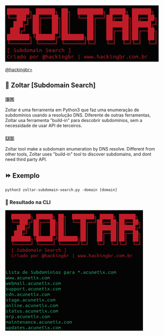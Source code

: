 <p align="left">
    <img width="500" src="zoltar-subdomain.png"><p></p>
    <a href="https://github.com/carineconstantino/hackingbr">@hackingbr></a>
</p>

## 👾 Zoltar [Subdomain Search]
### 🇧🇷
Zoltar é uma ferramenta em Python3 que faz uma enumeração de subdomínios usando a resolução DNS.
Diferente de outras ferramentas, Zoltar usa ferramenta "build-in" para descobrir subdomínios, sem a necessidade de usar API de terceiros. 

### 🇺🇸
Zoltar tool make a subdomain enumeration by DNS resolve.
Different from other tools, Zoltar uses "build-in" tool to discover subdomains, and dont need third party API. 


## ⏩ Exemplo
```
python3 zoltar-subdomain-search.py -domain [domain]
```
### 🎯 Resultado na CLI

<p align="left">
    <img src="zoltar-subdomain-result.png"><p></p>
</p>

#



